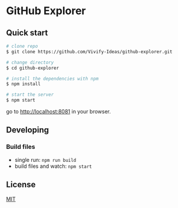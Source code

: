 # GitHub Explorer

## Quick start

```bash
# clone repo
$ git clone https://github.com/Vivify-Ideas/github-explorer.git

# change directory
$ cd github-explorer

# install the dependencies with npm
$ npm install

# start the server
$ npm start
```

go to [http://localhost:8081](http://localhost:8080) in your browser.


## Developing

### Build files

* single run: `npm run build`
* build files and watch: `npm start`

## License

[MIT](/LICENSE)
